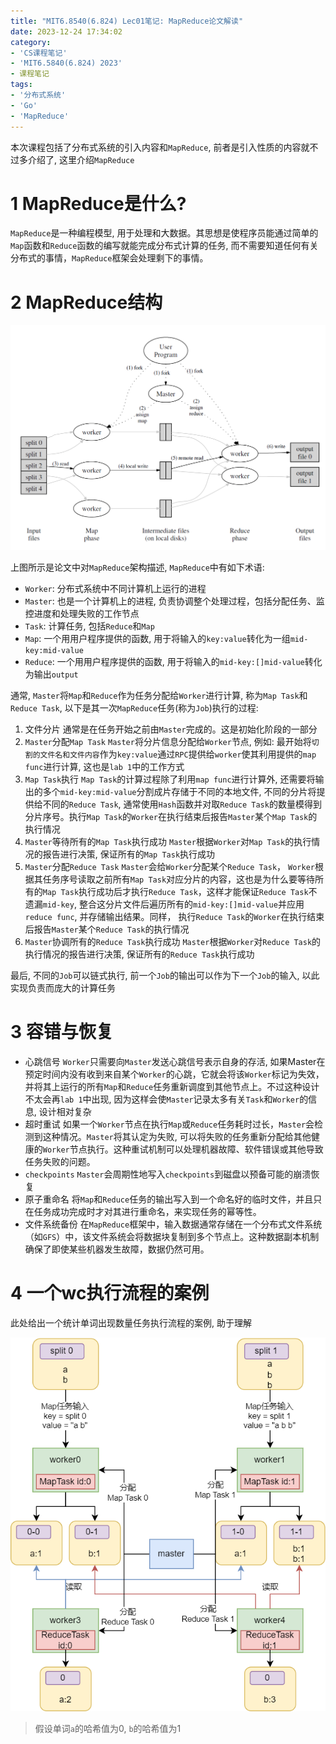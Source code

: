 ```yaml
---
title: "MIT6.8540(6.824) Lec01笔记: MapReduce论文解读"
date: 2023-12-24 17:34:02
category: 
- 'CS课程笔记'
- 'MIT6.5840(6.824) 2023'
- 课程笔记
tags:
- '分布式系统'
- 'Go'
- 'MapReduce'
---
```



本次课程包括了分布式系统的引入内容和`MapReduce`, 前者是引入性质的内容就不过多介绍了, 这里介绍`MapReduce`

# 1 MapReduce是什么?
`MapReduce`是一种编程模型, 用于处理和大数据。其思想是使程序员能通过简单的`Map`函数和`Reduce`函数的编写就能完成分布式计算的任务, 而不需要知道任何有关分布式的事情，`MapReduce`框架会处理剩下的事情。

# 2 MapReduce结构
![Alt text](../../images/Lec02笔记_MapReduce_Fig.png)

上图所示是论文中对`MapReduce`架构描述, `MapReduce`中有如下术语:
- `Worker`: 分布式系统中不同计算机上运行的进程
- `Master`: 也是一个计算机上的进程, 负责协调整个处理过程，包括分配任务、监控进度和处理失败的工作节点
- `Task`: 计算任务, 包括`Reduce`和`Map`
- `Map`: 一个用用户程序提供的函数, 用于将输入的`key:value`转化为一组`mid-key:mid-value`
- `Reduce`: 一个用用户程序提供的函数, 用于将输入的`mid-key:[]mid-value`转化为输出`output`

通常, `Master`将`Map`和`Reduce`作为任务分配给`Worker`进行计算, 称为`Map Task`和`Reduce Task`, 以下是其一次`MapReduce`任务(称为`Job`)执行的过程:
1. 文件分片
   通常是在任务开始之前由`Master`完成的。这是初始化阶段的一部分
2. `Master`分配`Map Task`
   `Master`将分片信息分配给`Worker`节点, 例如: 最开始将`切割的文件名和文件内容`作为`key:value`通过`RPC`提供给`worker`使其利用提供的`map func`进行计算, 这也是`lab 1`中的工作方式
3. `Map Task`执行
   `Map Task`的计算过程除了利用`map func`进行计算外, 还需要将输出的多个`mid-key:mid-value`分割成片存储于不同的本地文件, 不同的分片将提供给不同的`Reduce Task`, 通常使用`Hash`函数并对取`Reduce Task`的数量模得到分片序号。执行`Map Task`的`Worker`在执行结束后报告`Master`某个`Map Task`的执行情况
4. `Master`等待所有的`Map Task`执行成功
   `Master`根据`Worker`对`Map Task`的执行情况的报告进行决策, 保证所有的`Map Task`执行成功
5. `Master`分配`Reduce Task`
   `Master`会给`Worker`分配某个`Reduce Task`， `Worker`根据其任务序号读取之前所有`Map Task`对应分片的内容，这也是为什么要等待所有的`Map Task`执行成功后才执行`Reduce Task`，这样才能保证`Reduce Task`不遗漏`mid-key`, 整合这分片文件后遍历所有的`mid-key:[]mid-value`并应用`reduce func`, 并存储输出结果。同样， 执行`Reduce Task`的`Worker`在执行结束后报告`Master`某个`Reduce Task`的执行情况
6. `Master`协调所有的`Reduce Task`执行成功
   `Master`根据`Worker`对`Reduce Task`的执行情况的报告进行决策, 保证所有的`Reduce Task`执行成功

最后, 不同的`Job`可以链式执行, 前一个`Job`的输出可以作为下一个`Job`的输入, 以此实现负责而庞大的计算任务

# 3 容错与恢复
- 心跳信号
  `Worker`只需要向`Master`发送心跳信号表示自身的存活, 如果Master在预定时间内没有收到来自某个`Worker`的心跳，它就会将该`Worker`标记为失效，并将其上运行的所有`Map`和`Reduce`任务重新调度到其他节点上。不过这种设计不太会再`lab 1`中出现, 因为这样会使`Master`记录太多有关`Task`和`Worker`的信息, 设计相对复杂
- 超时重试
  如果一个`Worker`节点在执行`Map`或`Reduce`任务耗时过长，`Master`会检测到这种情况。`Master`将其认定为失败, 可以将失败的任务重新分配给其他健康的`Worker`节点执行。这种重试机制可以处理机器故障、软件错误或其他导致任务失败的问题。
- `checkpoints`
  `Master`会周期性地写入`checkpoints`到磁盘以预备可能的崩溃恢复
- 原子重命名
  将`Map`和`Reduce`任务的输出写入到一个命名好的临时文件，并且只在任务成功完成时才对其进行重命名，来实现任务的幂等性。
- 文件系统备份
  在`MapReduce`框架中，输入数据通常存储在一个分布式文件系统（如`GFS`）中，该文件系统会将数据块复制到多个节点上。这种数据副本机制确保了即使某些机器发生故障，数据仍然可用。

# 4 一个wc执行流程的案例
此处给出一个统计单词出现数量任务执行流程的案例, 助于理解

![img](../../images/MapReduce流程.png)

> 假设单词`a`的哈希值为0, `b`的哈希值为1
